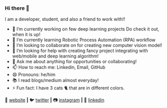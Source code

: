 ### Hi there 👋


I am a developer, student, and also a friend to work with!!

- 🔭 I’m currently working on few deep learning projects Do check it out, when it is up!
- 🌱 I’m currently learning Robotic Process Automation (RPA) workflow
- 👯 I’m looking to collaborate on for creating new computer vision model!
- 🤔 I’m looking for help with creating fancy project integrating with web/mobile and deep learning algorithm!
- 💬 Ask me about anything for opportunities or collaborating!
- 📫 How to reach me: Linkedin, Email, GitHub
- 😄 Pronouns: he/him
- 📚 I read blogs/medium almost everyday!
- ⚡ Fun fact: I have 3 cats 🐈 that are in different colors.

🏡 [website][website] **|** 
🐦 [twitter][twitter] **|** 
📷 [instagram][instagram] **|** 
👔 [linkedin][linkedin]

[website]: https://quietrex.github.io/portfolio-rex/
[twitter]: https://twitter.com/quietrex
[instagram]: https://instagram.com/quietrex
[linkedin]: https://linkedin.com/in/quietrex

